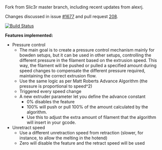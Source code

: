 Fork from Slic3r master branch, including recent updates from alexrj.

Changes discussed in issue <a href='https://github.com/alexrj/Slic3r/issues/1677'>#1677</a> and pull request <a href='https://github.com/alexrj/Slic3r/pull/2018'>208</a>.

[![Build Status](https://travis-ci.org/llluis/Slic3r.png?branch=filter)](https://travis-ci.org/llluis/Slic3r)

<b>Features implemented:</b>
* Pressure control
   * The main goal is to create a pressure control mechanism mainly for bowden setups, but it can be used in other setups, controlling the different pressure in the filament based on the extrusion speed. This way, the filament will be pushed or pulled a specified amount during speed changes to compensate the different pressure required, maintaining the correct extrusion flow.
   * Use the same logic as per Matt Roberts Advance Algorithm (the pressure is proportional to speed^2)
   * Triggered every speed change
   * A new extruder parameter let you define the advance constant
      * 0% disables the feature
	  * 100% will push or pull 100% of the amount calculated by the algorithm.
	  * Use this to adjust the extra amount of filament that the algorithm will insert in your gcode.
* Unretract speed
   * Use a different unretraction speed from retraction (slower, for instance, to allow the melting in the hotend)
   * Zero will disable the feature and the retract speed will be used
